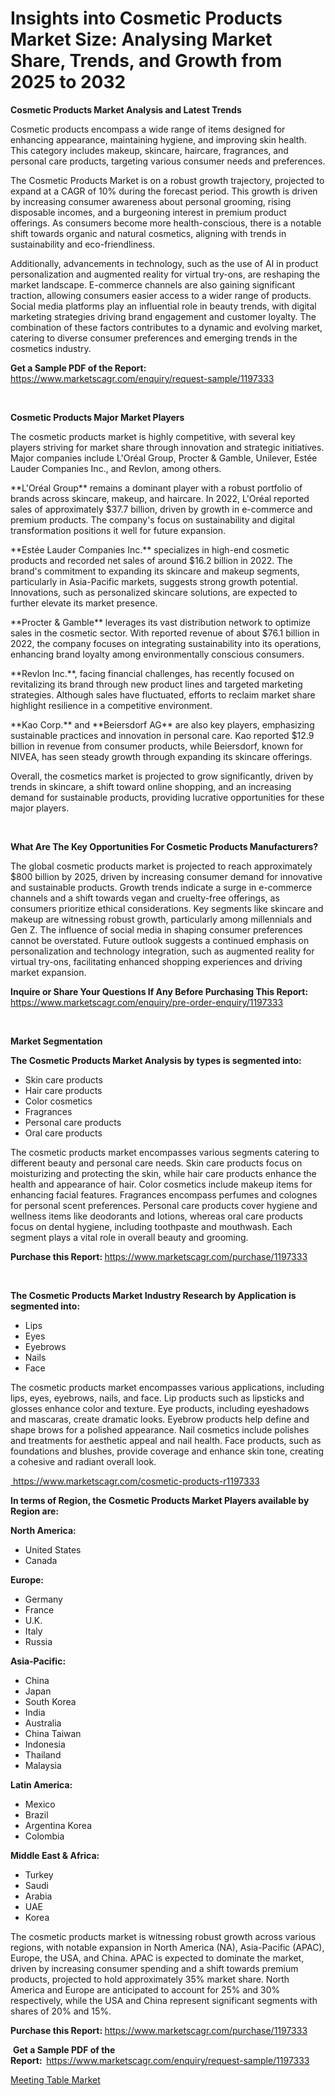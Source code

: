 <p><h1>Insights into Cosmetic Products Market Size: Analysing Market Share, Trends, and Growth from 2025 to 2032</h1></p><p><strong>Cosmetic Products Market Analysis and Latest Trends</strong></p>
<p><p>Cosmetic products encompass a wide range of items designed for enhancing appearance, maintaining hygiene, and improving skin health. This category includes makeup, skincare, haircare, fragrances, and personal care products, targeting various consumer needs and preferences.</p><p>The Cosmetic Products Market is on a robust growth trajectory, projected to expand at a CAGR of 10% during the forecast period. This growth is driven by increasing consumer awareness about personal grooming, rising disposable incomes, and a burgeoning interest in premium product offerings. As consumers become more health-conscious, there is a notable shift towards organic and natural cosmetics, aligning with trends in sustainability and eco-friendliness.</p><p>Additionally, advancements in technology, such as the use of AI in product personalization and augmented reality for virtual try-ons, are reshaping the market landscape. E-commerce channels are also gaining significant traction, allowing consumers easier access to a wider range of products. Social media platforms play an influential role in beauty trends, with digital marketing strategies driving brand engagement and customer loyalty. The combination of these factors contributes to a dynamic and evolving market, catering to diverse consumer preferences and emerging trends in the cosmetics industry.</p></p>
<p><strong>Get a Sample PDF of the Report:&nbsp;</strong> <a href="https://www.marketscagr.com/enquiry/request-sample/1197333?utm_campaign=3529&utm_medium=2&utm_source=Github&utm_content=ia&utm_term=04042025&utm_id=cosmetic-products">https://www.marketscagr.com/enquiry/request-sample/1197333</a></p>
<p>&nbsp;</p>
<p><strong>Cosmetic Products Major Market Players</strong></p>
<p><p>The cosmetic products market is highly competitive, with several key players striving for market share through innovation and strategic initiatives. Major companies include L'Oréal Group, Procter & Gamble, Unilever, Estée Lauder Companies Inc., and Revlon, among others.</p><p>**L'Oréal Group** remains a dominant player with a robust portfolio of brands across skincare, makeup, and haircare. In 2022, L'Oréal reported sales of approximately $37.7 billion, driven by growth in e-commerce and premium products. The company's focus on sustainability and digital transformation positions it well for future expansion.</p><p>**Estée Lauder Companies Inc.** specializes in high-end cosmetic products and recorded net sales of around $16.2 billion in 2022. The brand's commitment to expanding its skincare and makeup segments, particularly in Asia-Pacific markets, suggests strong growth potential. Innovations, such as personalized skincare solutions, are expected to further elevate its market presence.</p><p>**Procter & Gamble** leverages its vast distribution network to optimize sales in the cosmetic sector. With reported revenue of about $76.1 billion in 2022, the company focuses on integrating sustainability into its operations, enhancing brand loyalty among environmentally conscious consumers.</p><p>**Revlon Inc.**, facing financial challenges, has recently focused on revitalizing its brand through new product lines and targeted marketing strategies. Although sales have fluctuated, efforts to reclaim market share highlight resilience in a competitive environment.</p><p>**Kao Corp.** and **Beiersdorf AG** are also key players, emphasizing sustainable practices and innovation in personal care. Kao reported $12.9 billion in revenue from consumer products, while Beiersdorf, known for NIVEA, has seen steady growth through expanding its skincare offerings.</p><p>Overall, the cosmetics market is projected to grow significantly, driven by trends in skincare, a shift toward online shopping, and an increasing demand for sustainable products, providing lucrative opportunities for these major players.</p></p>
<p>&nbsp;</p>
<p><strong>What Are The Key Opportunities For Cosmetic Products Manufacturers?</strong></p>
<p><p>The global cosmetic products market is projected to reach approximately $800 billion by 2025, driven by increasing consumer demand for innovative and sustainable products. Growth trends indicate a surge in e-commerce channels and a shift towards vegan and cruelty-free offerings, as consumers prioritize ethical considerations. Key segments like skincare and makeup are witnessing robust growth, particularly among millennials and Gen Z. The influence of social media in shaping consumer preferences cannot be overstated. Future outlook suggests a continued emphasis on personalization and technology integration, such as augmented reality for virtual try-ons, facilitating enhanced shopping experiences and driving market expansion.</p></p>
<p><strong>Inquire or Share Your Questions If Any Before Purchasing This Report:</strong> <a href="https://www.marketscagr.com/enquiry/pre-order-enquiry/1197333?utm_campaign=3529&utm_medium=2&utm_source=Github&utm_content=ia&utm_term=04042025&utm_id=cosmetic-products">https://www.marketscagr.com/enquiry/pre-order-enquiry/1197333</a></p>
<p>&nbsp;</p>
<p><strong>Market Segmentation</strong></p>
<p><strong>The Cosmetic Products Market Analysis by types is segmented into:</strong></p>
<p><ul><li>Skin care products</li><li>Hair care products</li><li>Color cosmetics</li><li>Fragrances</li><li>Personal care products</li><li>Oral care products</li></ul></p>
<p><p>The cosmetic products market encompasses various segments catering to different beauty and personal care needs. Skin care products focus on moisturizing and protecting the skin, while hair care products enhance the health and appearance of hair. Color cosmetics include makeup items for enhancing facial features. Fragrances encompass perfumes and colognes for personal scent preferences. Personal care products cover hygiene and wellness items like deodorants and lotions, whereas oral care products focus on dental hygiene, including toothpaste and mouthwash. Each segment plays a vital role in overall beauty and grooming.</p></p>
<p><strong>Purchase this Report:&nbsp;</strong><a href="https://www.marketscagr.com/purchase/1197333?utm_campaign=3529&utm_medium=2&utm_source=Github&utm_content=ia&utm_term=04042025&utm_id=cosmetic-products">https://www.marketscagr.com/purchase/1197333</a></p>
<p>&nbsp;</p>
<p><strong>The Cosmetic Products Market Industry Research by Application is segmented into:</strong></p>
<p><ul><li>Lips</li><li>Eyes</li><li>Eyebrows</li><li>Nails</li><li>Face</li></ul></p>
<p><p>The cosmetic products market encompasses various applications, including lips, eyes, eyebrows, nails, and face. Lip products such as lipsticks and glosses enhance color and texture. Eye products, including eyeshadows and mascaras, create dramatic looks. Eyebrow products help define and shape brows for a polished appearance. Nail cosmetics include polishes and treatments for aesthetic appeal and nail health. Face products, such as foundations and blushes, provide coverage and enhance skin tone, creating a cohesive and radiant overall look.</p></p>
<p><a href="https://www.marketscagr.com/cosmetic-products-r1197333?utm_campaign=3529&utm_medium=2&utm_source=Github&utm_content=ia&utm_term=04042025&utm_id=cosmetic-products">&nbsp;https://www.marketscagr.com/cosmetic-products-r1197333</a></p>
<p><strong>In terms of Region, the Cosmetic Products Market Players available by Region are:</strong></p>
<p>
    <p> <strong> North America: </strong>
        <ul>
            <li>United States</li>
            <li>Canada</li>
        </ul>
        </p> 
    <p> <strong> Europe: </strong>
        <ul>
            <li>Germany</li>
            <li>France</li>
            <li>U.K.</li>
            <li>Italy</li>
            <li>Russia</li>
        </ul>
        </p> 
    <p> <strong> Asia-Pacific: </strong>
        <ul>
            <li>China</li>
            <li>Japan</li>
            <li>South Korea</li>
            <li>India</li>
            <li>Australia</li>
            <li>China Taiwan</li>
            <li>Indonesia</li>
            <li>Thailand</li>
            <li>Malaysia</li>
        </ul>
        </p> 
    <p> <strong> Latin America: </strong>
        <ul>
            <li>Mexico</li>
            <li>Brazil</li>
            <li>Argentina Korea</li>
            <li>Colombia</li>
        </ul>
        </p> 
    <p> <strong> Middle East & Africa: </strong>
        <ul>
            <li>Turkey</li>
            <li>Saudi</li>
            <li>Arabia</li>
            <li>UAE</li>
            <li>Korea</li>
        </ul>
    </p>
    </p>
<p><p>The cosmetic products market is witnessing robust growth across various regions, with notable expansion in North America (NA), Asia-Pacific (APAC), Europe, the USA, and China. APAC is expected to dominate the market, driven by increasing consumer spending and a shift towards premium products, projected to hold approximately 35% market share. North America and Europe are anticipated to account for 25% and 30% respectively, while the USA and China represent significant segments with shares of 20% and 15%.</p></p>
<p><strong>Purchase this Report: </strong><a href="https://www.marketscagr.com/purchase/1197333?utm_campaign=3529&utm_medium=2&utm_source=Github&utm_content=ia&utm_term=04042025&utm_id=cosmetic-products">https://www.marketscagr.com/purchase/1197333</a></p>
<p>&nbsp;<strong>Get a Sample PDF of the Report:&nbsp;&nbsp;</strong><a href="https://www.marketscagr.com/enquiry/request-sample/1197333?utm_campaign=3529&utm_medium=2&utm_source=Github&utm_content=ia&utm_term=04042025&utm_id=cosmetic-products">https://www.marketscagr.com/enquiry/request-sample/1197333</a></p>
<p><strong></strong></p>
<p><p><a href="https://github.com/nkbaroga/Market-Research-Report-List-1/blob/main/meeting-table-market.md?utm_campaign=3529&utm_medium=2&utm_source=Github&utm_content=ia&utm_term=04042025&utm_id=cosmetic-products">Meeting Table Market</a></p></p>